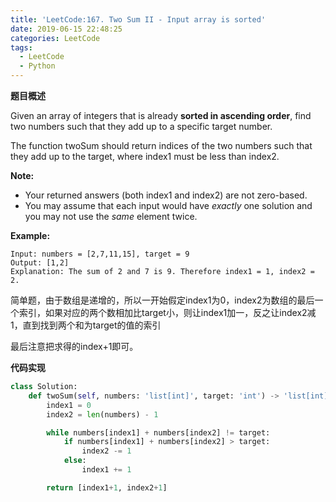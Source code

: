 ```yaml
---
title: 'LeetCode:167. Two Sum II - Input array is sorted'
date: 2019-06-15 22:48:25
categories: LeetCode
tags:
  - LeetCode
  - Python
---
```


**题目概述**

Given an array of integers that is already **sorted in ascending order**, find two numbers such that they add up to a specific target number.

The function twoSum should return indices of the two numbers such that they add up to the target, where index1 must be less than index2.

**Note:**

- Your returned answers (both index1 and index2) are not zero-based.
- You may assume that each input would have *exactly* one solution and you may not use the *same* element twice.

**Example:**

```
Input: numbers = [2,7,11,15], target = 9
Output: [1,2]
Explanation: The sum of 2 and 7 is 9. Therefore index1 = 1, index2 = 2.
```


<!--more-->

简单题，由于数组是递增的，所以一开始假定index1为0，index2为数组的最后一个索引，如果对应的两个数相加比target小，则让index1加一，反之让index2减1，直到找到两个和为target的值的索引

最后注意把求得的index+1即可。

**代码实现**

```python
class Solution:
    def twoSum(self, numbers: 'list[int]', target: 'int') -> 'list[int]':
        index1 = 0
        index2 = len(numbers) - 1

        while numbers[index1] + numbers[index2] != target:
            if numbers[index1] + numbers[index2] > target:
                index2 -= 1
            else:
                index1 += 1

        return [index1+1, index2+1]

```

